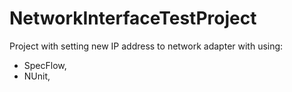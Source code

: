 # NetworkInterfaceTestProject
Project with setting new IP address to network adapter with using:
- SpecFlow,
- NUnit,
